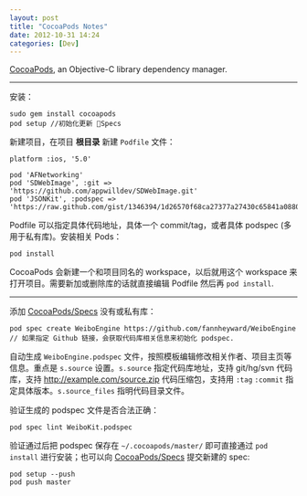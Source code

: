```yaml
---
layout: post
title: "CocoaPods Notes"
date: 2012-10-31 14:24
categories: [Dev]
---
```


[CocoaPods][1], an Objective-C library dependency manager.

----

安装：

```
sudo gem install cocoapods
pod setup //初始化更新 Specs
```

新建项目，在项目 **根目录** 新建 `Podfile` 文件：

```
platform :ios, '5.0'

pod 'AFNetworking'
pod 'SDWebImage', :git => 'https://github.com/appwilldev/SDWebImage.git'
pod 'JSONKit', :podspec => 'https://raw.github.com/gist/1346394/1d26570f68ca27377a27430c65841a0880395d72/JSONKit.podspec'
```

Podfile 可以指定具体代码地址，具体一个 commit/tag，或者具体 podspec (多用于私有库)。安装相关 Pods：

```
pod install
```

CocoaPods 会新建一个和项目同名的 workspace，以后就用这个 workspace 来打开项目。需要新加或删除库的话就直接编辑 Podfile 然后再 `pod install`.

----

添加 [CocoaPods/Specs][2] 没有或私有库：

```
pod spec create WeiboEngine https://github.com/fannheyward/WeiboEngine
// 如果指定 Github 链接，会获取代码库相关信息来初始化 podspec.
```

自动生成 `WeiboEngine.podspec` 文件，按照模板编辑修改相关作者、项目主页等信息。重点是 `s.source` 设置。`s.source` 指定代码库地址，支持 git/hg/svn 代码库，支持 http://example.com/source.zip 代码压缩包，支持用 `:tag` `:commit` 指定具体版本。`s.source_files` 指明代码目录文件。

验证生成的 podspec 文件是否合法正确：

```
pod spec lint WeiboKit.podspec
```

验证通过后把 podspec 保存在 `~/.cocoapods/master/` 即可直接通过 `pod install` 进行安装；也可以向 [CocoaPods/Specs][2] 提交新建的 spec:

```
pod setup --push
pod push master
```

[1]:https://github.com/CocoaPods/CocoaPods
[2]:https://github.com/CocoaPods/Specs

